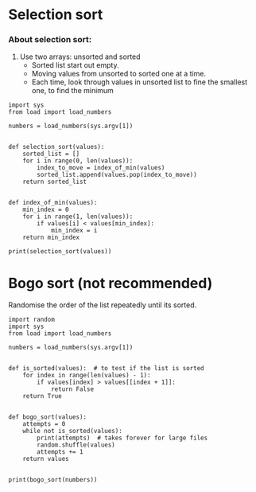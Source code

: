 # Selection sort
### About selection sort:
1. Use two arrays: unsorted and sorted
   - Sorted list start out empty.
   - Moving values from unsorted to sorted one at a time.
   - Each time, look through values in unsorted list to fine the smallest one, to find the minimum
```Shell
import sys
from load import load_numbers

numbers = load_numbers(sys.argv[1])


def selection_sort(values):
    sorted_list = []
    for i in range(0, len(values)):
        index_to_move = index_of_min(values)
        sorted_list.append(values.pop(index_to_move))
    return sorted_list


def index_of_min(values):
    min_index = 0
    for i in range(1, len(values)):
        if values[i] < values[min_index]:
            min_index = i
    return min_index

print(selection_sort(values))
```
# Bogo sort (not recommended)
Randomise the order of the list repeatedly until its sorted.
```Shell
import random
import sys
from load import load_numbers

numbers = load_numbers(sys.argv[1])


def is_sorted(values):  # to test if the list is sorted
    for index in range(len(values) - 1):
        if values[index] > values[[index + 1]]:
            return False
    return True


def bogo_sort(values):
    attempts = 0
    while not is_sorted(values):
        print(attempts)  # takes forever for large files
        random.shuffle(values)
        attempts += 1
    return values


print(bogo_sort(numbers))
```
